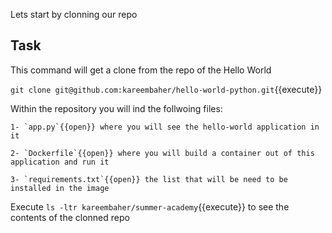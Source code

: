 Lets start by clonning our repo
## Task

This command will get a clone from the repo of the Hello World

`git clone git@github.com:kareembaher/hello-world-python.git`{{execute}}

Within the repository you will ind the follwoing files:

    1- `app.py`{{open}} where you will see the hello-world application in it

    2- `Dockerfile`{{open}} where you will build a container out of this application and run it

    3- `requirements.txt`{{open}} the list that will be need to be installed in the image


Execute `ls -ltr kareembaher/summer-academy`{{execute}} to see the contents of the clonned repo